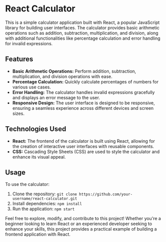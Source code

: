 
# React Calculator

This is a simple calculator application built with React, a popular JavaScript library for building user interfaces. The calculator provides basic arithmetic operations such as addition, subtraction, multiplication, and division, along with additional functionalities like percentage calculation and error handling for invalid expressions.

## Features
- **Basic Arithmetic Operations:** Perform addition, subtraction, multiplication, and division operations with ease.
- **Percentage Calculation:** Quickly calculate percentages of numbers for various use cases.
- **Error Handling:** The calculator handles invalid expressions gracefully and displays an error message to the user.
- **Responsive Design:** The user interface is designed to be responsive, ensuring a seamless experience across different devices and screen sizes.

## Technologies Used
- **React:** The frontend of the calculator is built using React, allowing for the creation of interactive user interfaces with reusable components.
- **CSS:** Cascading Style Sheets (CSS) are used to style the calculator and enhance its visual appeal.

## Usage
To use the calculator:
1. Clone the repository: `git clone https://github.com/your-username/react-calculator.git`
2. Install dependencies: `npm install`
3. Run the application: `npm start`

Feel free to explore, modify, and contribute to this project! Whether you're a beginner looking to learn React or an experienced developer seeking to enhance your skills, this project provides a practical example of building a frontend application with React.

